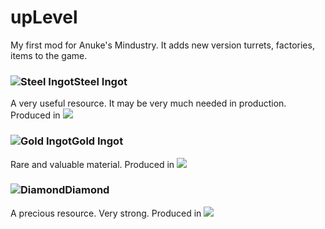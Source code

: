# upLevel
My first mod for Anuke's Mindustry. It adds new version turrets, factories, items to the game.
### ![Steel Ingot](https://github.com/pavel-8516/upLevel-mod/blob/main/sprites/items/steel.png)Steel Ingot
A very useful resource. It may be very much needed in production. Produced in ![](https://github.com/pavel-8516/upLevel-mod/blob/main/sprites/blocks/crafting/kilnSteel.png)
### ![Gold Ingot](https://github.com/pavel-8516/upLevel-mod/blob/main/sprites/items/gold.png)Gold Ingot
Rare and valuable material. Produced in ![](https://github.com/pavel-8516/upLevel-mod/blob/main/sprites/blocks/crafting/kilnGold.png)
### ![Diamond](https://github.com/pavel-8516/upLevel-mod/blob/main/sprites/items/diamond.png)Diamond
A precious resource. Very strong. Produced in ![](https://github.com/pavel-8516/upLevel-mod/blob/main/sprites/blocks/crafting/diamondPress.png)
